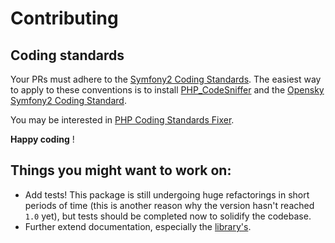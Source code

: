 # Contributing

## Coding standards

Your PRs must adhere to the [Symfony2 Coding Standards](http://symfony.com/doc/current/contributing/code/standards.html).
The easiest way to apply to these conventions is to install [PHP_CodeSniffer](http://pear.php.net/package/PHP_CodeSniffer)
and the [Opensky Symfony2 Coding Standard](https://github.com/opensky/Symfony2-coding-standard).

You may be interested in [PHP Coding Standards Fixer](https://github.com/fabpot/PHP-CS-Fixer).

**Happy coding** !


## Things you might want to work on:

- Add tests! This package is still undergoing huge refactorings in short periods of time (this is another reason why the
version hasn't reached `1.0` yet), but tests should be completed now to solidify the codebase.
- Further extend documentation, especially the [library's](https://github.com/cleentfaar/windmill).
